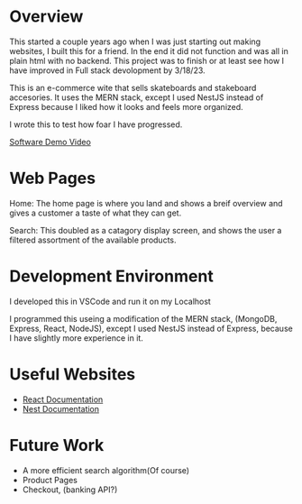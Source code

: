 # Overview

This started a couple years ago when I was just starting out making websites, I built this for a friend. In the end it did not function and was all in plain html with no backend. This project was to finish or at least see how I have improved in Full stack devolopment by 3/18/23.

This is an e-commerce wite that sells skateboards and stakeboard accesories. It uses the MERN stack, except I used NestJS instead of Express because I liked how it looks and feels more organized.

I wrote this to test how foar I have progressed.

[Software Demo Video](https://youtu.be/MnlL98FtUn0)

# Web Pages

Home: The home page is where you land and shows a breif overview and gives a customer a taste of what they can get.

Search: This doubled as a catagory display screen, and shows the user a filtered assortment of the available products.

# Development Environment

I developed this in VSCode and run it on my Localhost

I programmed this useing a modification of the MERN stack, (MongoDB, Express, React, NodeJS), except I used NestJS instead of Express, because I have slightly more experience in it.

# Useful Websites

* [React Documentation](https://react.dev/)
* [Nest Documentation](https://nestjs.com/)

# Future Work

* A more efficient search algorithm(Of course)
* Product Pages
* Checkout, (banking API?)